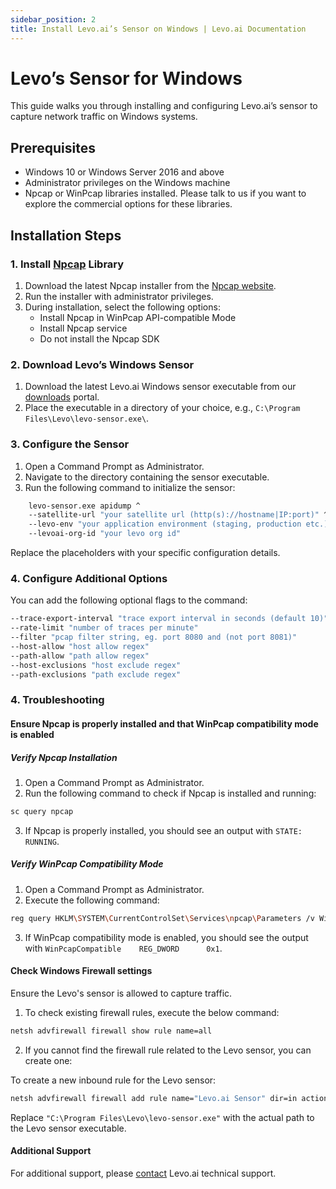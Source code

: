 ```yaml
---
sidebar_position: 2
title: Install Levo.ai’s Sensor on Windows | Levo.ai Documentation
---
```


# Levo’s Sensor for Windows

This guide walks you through installing and configuring Levo.ai’s sensor to capture network traffic on Windows systems.

## Prerequisites

- Windows 10 or Windows Server 2016 and above
- Administrator privileges on the Windows machine
- Npcap or WinPcap libraries installed. Please talk to us if you want to explore the commercial options for these libraries.

## Installation Steps

### 1.  Install [Npcap](https://npcap.com/) Library

1. Download the latest Npcap installer from the [Npcap website](https://npcap.com/#download).
2. Run the installer with administrator privileges.
3. During installation, select the following options:
   - Install Npcap in WinPcap API-compatible Mode
   - Install Npcap service
   - Do not install the Npcap SDK

### 2. Download Levo’s Windows Sensor

1. Download the latest Levo.ai Windows sensor executable from our [downloads](https://github.com/levoai/downloads/tree/main/windows) portal.
2. Place the executable in a directory of your choice, e.g., `C:\Program Files\Levo\levo-sensor.exe\`.

### 3. Configure the Sensor

1. Open a Command Prompt as Administrator.
2. Navigate to the directory containing the sensor executable.
3. Run the following command to initialize the sensor:
```bash
    levo-sensor.exe apidump ^
    --satellite-url "your satellite url (http(s)://hostname|IP:port)" ^
    --levo-env "your application environment (staging, production etc.)" ^
    --levoai-org-id "your levo org id"
```

Replace the placeholders with your specific configuration details.

### 4. Configure Additional Options

You can add the following optional flags to the command:

```bash
--trace-export-interval "trace export interval in seconds (default 10)"
--rate-limit "number of traces per minute"
--filter "pcap filter string, eg. port 8080 and (not port 8081)"
--host-allow "host allow regex"
--path-allow "path allow regex"
--host-exclusions "host exclude regex"
--path-exclusions "path exclude regex"
```
### 4. Troubleshooting

#### Ensure Npcap is properly installed and that WinPcap compatibility mode is enabled

##### Verify Npcap Installation

1. Open a Command Prompt as Administrator.
2. Run the following command to check if Npcap is installed and running:
```bash
sc query npcap
```
3. If Npcap is properly installed, you should see an output with `STATE: RUNNING`.

##### Verify WinPcap Compatibility Mode

1. Open a Command Prompt as Administrator.
2. Execute the following command:
```bash
reg query HKLM\SYSTEM\CurrentControlSet\Services\npcap\Parameters /v WinPcapCompatible
```
3. If WinPcap compatibility mode is enabled, you should see the output with `WinPcapCompatible    REG_DWORD      0x1`.

#### Check Windows Firewall settings

Ensure the Levo's sensor is allowed to capture traffic.

1. To check existing firewall rules, execute the below command:
```bash
netsh advfirewall firewall show rule name=all     
```
2. If you cannot find the firewall rule related to the Levo sensor, you can create one:

To create a new inbound rule for the Levo sensor:
```bash
netsh advfirewall firewall add rule name="Levo.ai Sensor" dir=in action=allow program="C:\Program Files\Levo\levo-sensor.exe" enable=yes 
```
Replace `"C:\Program Files\Levo\levo-sensor.exe"` with the actual path to the Levo sensor executable.

#### Additional Support

For additional support, please [contact](support@levo.ai) Levo.ai technical support.